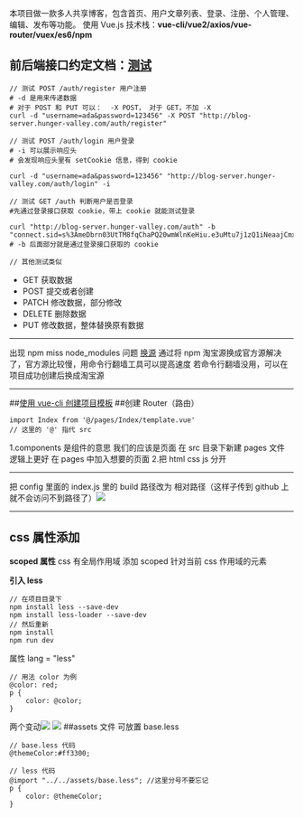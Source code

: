 本项目做一款多人共享博客，包含首页、用户文章列表、登录、注册、个人管理、编辑、发布等功能。
使用 Vue.js 技术栈：**vue-cli/vue2/axios/vue-router/vuex/es6/npm**

## 前后端接口约定文档：[测试](https://xiedaimala.com/tasks/0e61bf37-d479-481b-a43e-8d7dd6069f93/#/text_tutorial/606cfb19-ca16-4fec-8564-75c1979871d6)

```
// 测试 POST /auth/register 用户注册
# -d 是用来传递数据
# 对于 POST 和 PUT 可以：  -X POST， 对于 GET，不加 -X
curl -d "username=ada&password=123456" -X POST "http://blog-server.hunger-valley.com/auth/register"

// 测试 POST /auth/login 用户登录
# -i 可以展示响应头
# 会发现响应头里有 setCookie 信息，得到 cookie

curl -d "username=ada&password=123456" "http://blog-server.hunger-valley.com/auth/login" -i

// 测试 GET /auth 判断用户是否登录
#先通过登录接口获取 cookie，带上 cookie 就能测试登录

curl "http://blog-server.hunger-valley.com/auth" -b "connect.sid=s%3AmeDbrn03UtTM8fqChaPQ20wmWlnKeHiu.e3uMtu7j1zQ1iNeaajCmxkYYGQ%2FyHV1ZsozMvZYWC6s"
# -b 后面部分就是通过登录接口获取的 cookie

// 其他测试类似
```

- GET 获取数据
- POST 提交或者创建
- PATCH 修改数据，部分修改
- DELETE 删除数据
- PUT 修改数据，整体替换原有数据

---

出现 npm miss node_modules 问题
[换源](https://www.jianshu.com/p/f311a3a155ff)
通过将 npm 淘宝源换成官方源解决了，官方源比较慢，用命令行翻墙工具可以提高速度
若命令行翻墙没用，可以在项目成功创建后换成淘宝源

---

##[使用 vue-cli 创建项目模板](https://xiedaimala.com/tasks/fa5c2fff-9c15-4280-8710-643932e21acb/text_tutorials/8c280f59-dc36-4989-9de4-6c944caf412f) ##创建 Router（路由）

```
import Index from '@/pages/Index/template.vue'
// 这里的 '@' 指代 src
```

1.components 是组件的意思
我们的应该是页面
在 src 目录下新建 pages 文件 逻辑上更好
在 pages 中加入想要的页面 2.把 html css js 分开

---

把 config 里面的 index.js 里的 build 路径改为 相对路径（这样子传到 github 上就不会访问不到路径了）![](https://upload-images.jianshu.io/upload_images/7094266-e254fa888658ba7a.png?imageMogr2/auto-orient/strip%7CimageView2/2/w/1240)

---

## css 属性添加

**scoped 属性**
css 有全局作用域
添加 scoped 针对当前 css 作用域的元素

**引入 less**

```
// 在项目目录下
npm install less --save-dev
npm install less-loader --save-dev
// 然后重新
npm install
npm run dev
```

属性 lang = "less"

```
// 用法 color 为例
@color: red;
p {
    color: @color;
}
```

两个变动![](https://upload-images.jianshu.io/upload_images/7094266-a1e3c8a937669877.png?imageMogr2/auto-orient/strip%7CimageView2/2/w/1240)
![](https://upload-images.jianshu.io/upload_images/7094266-106826cb3a3d1c45.png?imageMogr2/auto-orient/strip%7CimageView2/2/w/1240)
##assets 文件
可放置 base.less

```
// base.less 代码
@themeColor:#ff3300;
```

```
// less 代码
@import "../../assets/base.less"; //这里分号不要忘记
p {
    color: @themeColor;
}
```
